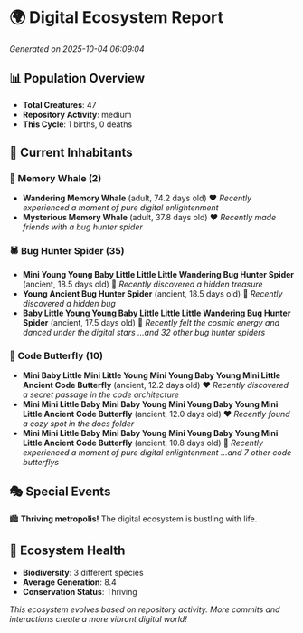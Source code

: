 # 🌍 Digital Ecosystem Report
*Generated on 2025-10-04 06:09:04*

## 📊 Population Overview
- **Total Creatures**: 47
- **Repository Activity**: medium
- **This Cycle**: 1 births, 0 deaths

## 👥 Current Inhabitants

### 🐋 Memory Whale (2)
- **Wandering Memory Whale** (adult, 74.2 days old) ❤️
  *Recently experienced a moment of pure digital enlightenment*
- **Mysterious Memory Whale** (adult, 37.8 days old) ❤️
  *Recently made friends with a bug hunter spider*

### 🕷️ Bug Hunter Spider (35)
- **Mini Young Young Baby Little Little Little Wandering Bug Hunter Spider** (ancient, 18.5 days old) 💛
  *Recently discovered a hidden treasure*
- **Young Ancient Bug Hunter Spider** (ancient, 18.5 days old) 💛
  *Recently discovered a hidden bug*
- **Baby Little Young Young Baby Little Little Little Wandering Bug Hunter Spider** (ancient, 17.5 days old) 💛
  *Recently felt the cosmic energy and danced under the digital stars*
  *...and 32 other bug hunter spiders*

### 🦋 Code Butterfly (10)
- **Mini Baby Little Mini Little Young Mini Young Baby Young Mini Little Ancient Code Butterfly** (ancient, 12.2 days old) ❤️
  *Recently discovered a secret passage in the code architecture*
- **Mini Mini Little Baby Mini Baby Young Mini Young Baby Young Mini Little Ancient Code Butterfly** (ancient, 12.0 days old) ❤️
  *Recently found a cozy spot in the docs folder*
- **Mini Mini Little Baby Mini Baby Young Mini Young Baby Young Mini Little Ancient Code Butterfly** (ancient, 10.8 days old) 💛
  *Recently experienced a moment of pure digital enlightenment*
  *...and 7 other code butterflys*

## 🎭 Special Events

🏙️ **Thriving metropolis!** The digital ecosystem is bustling with life.

## 🔬 Ecosystem Health
- **Biodiversity**: 3 different species
- **Average Generation**: 8.4
- **Conservation Status**: Thriving

*This ecosystem evolves based on repository activity. More commits and interactions create a more vibrant digital world!*